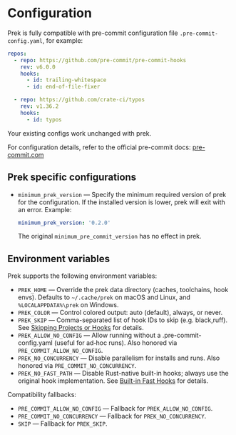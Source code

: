 # Configuration

Prek is fully compatible with pre-commit configuration file `.pre-commit-config.yaml`, for example:

```yaml
repos:
  - repo: https://github.com/pre-commit/pre-commit-hooks
    rev: v6.0.0
    hooks:
      - id: trailing-whitespace
      - id: end-of-file-fixer

  - repo: https://github.com/crate-ci/typos
    rev: v1.36.2
    hooks:
      - id: typos
```

Your existing configs work unchanged with prek.

For configuration details, refer to the official pre-commit docs:
[pre-commit.com](https://pre-commit.com/)

## Prek specific configurations

- `minimum_prek_version` — Specify the minimum required version of prek for the configuration. If the installed version is lower, prek will exit with an error. Example:

  ```yaml
  minimum_prek_version: '0.2.0'
  ```
  The original `minimum_pre_commit_version` has no effect in prek.

## Environment variables

Prek supports the following environment variables:

- `PREK_HOME` — Override the prek data directory (caches, toolchains, hook envs). Defaults to `~/.cache/prek` on macOS and Linux, and `%LOCALAPPDATA%\prek` on Windows.
- `PREK_COLOR` — Control colored output: auto (default), always, or never.
- `PREK_SKIP` — Comma-separated list of hook IDs to skip (e.g. black,ruff). See [Skipping Projects or Hooks](workspace.md#skipping-projects-or-hooks) for details.
- `PREK_ALLOW_NO_CONFIG` — Allow running without a .pre-commit-config.yaml (useful for ad‑hoc runs). Also honored via `PRE_COMMIT_ALLOW_NO_CONFIG`.
- `PREK_NO_CONCURRENCY` — Disable parallelism for installs and runs. Also honored via `PRE_COMMIT_NO_CONCURRENCY`.
- `PREK_NO_FAST_PATH` — Disable Rust-native built-in hooks; always use the original hook implementation. See [Built-in Fast Hooks](builtin.md) for details.

Compatibility fallbacks:

- `PRE_COMMIT_ALLOW_NO_CONFIG` — Fallback for `PREK_ALLOW_NO_CONFIG`.
- `PRE_COMMIT_NO_CONCURRENCY` — Fallback for `PREK_NO_CONCURRENCY`.
- `SKIP` — Fallback for `PREK_SKIP`.
